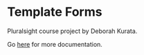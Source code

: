 # Template Forms

Pluralsight course project by Deborah Kurata.

Go [here](../templateForms/README.md) for more documentation.
